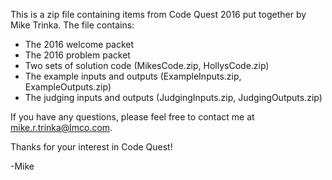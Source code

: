 This is a zip file containing items from Code Quest 2016
put together by Mike Trinka.  The file contains:

- The 2016 welcome packet
- The 2016 problem packet
- Two sets of solution code (MikesCode.zip, HollysCode.zip)
- The example inputs and outputs (ExampleInputs.zip, ExampleOutputs.zip)
- The judging inputs and outputs (JudgingInputs.zip, JudgingOutputs.zip)

If you have any questions, please feel free to contact me at mike.r.trinka@lmco.com.

Thanks for your interest in Code Quest!

-Mike
